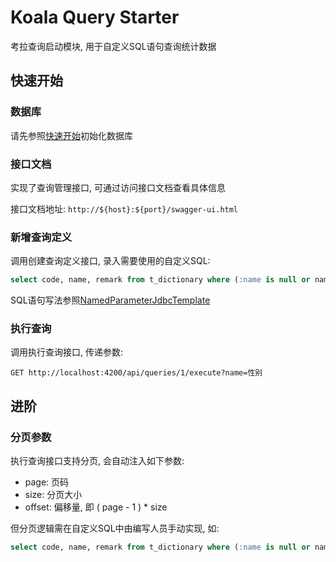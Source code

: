 # Koala Query Starter

考拉查询启动模块, 用于自定义SQL语句查询统计数据

## 快速开始

### 数据库

请先参照[快速开始](/guide/getting-started.md#初始化数据库)初始化数据库

### 接口文档

实现了查询管理接口, 可通过访问接口文档查看具体信息

接口文档地址: `http://${host}:${port}/swagger-ui.html`

### 新增查询定义

调用创建查询定义接口, 录入需要使用的自定义SQL:

```sql
select code, name, remark from t_dictionary where (:name is null or name = :name)
```

SQL语句写法参照[NamedParameterJdbcTemplate](https://docs.spring.io/spring-framework/reference/6.0-SNAPSHOT/data-access/jdbc/core.html#jdbc-NamedParameterJdbcTemplate)

### 执行查询

调用执行查询接口, 传递参数:

```http
GET http://localhost:4200/api/queries/1/execute?name=性别
```

## 进阶

### 分页参数

执行查询接口支持分页, 会自动注入如下参数:

- page: 页码
- size: 分页大小
- offset: 偏移量, 即 ( page - 1 ) * size

但分页逻辑需在自定义SQL中由编写人员手动实现, 如:

```sql
select code, name, remark from t_dictionary where (:name is null or name = :name) limit :offset, :size
```

